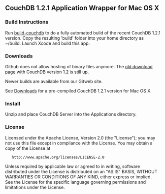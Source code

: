 ## CouchDB 1.2.1 Application Wrapper for Mac OS X

### Build Instructions

Run [build-couchdb](https://github.com/cloudnode/build-couchdb) to do a fully automated build of the recent CouchDB 1.2.1 version. Copy the resulting 'build' folder into your home directory as ~/build. Launch Xcode and build this app.

### Downloads

Github does not allow hosting of binary files anymore. The [old download page](https://github.com/cloudnode/couchdbx-app/downloads) with CouchDB version 1.2 is still up.

Newer builds are available from our Gitweb site.
 
See [Downloads](http://gitweb.cloudno.de/downloads/) for a pre-compiled CouchDB 1.2.1 version for Mac OS X.

### Install

Unzip and place CouchDB Server into the Applications directory.

### License

   Licensed under the Apache License, Version 2.0 (the "License");
   you may not use this file except in compliance with the License.
   You may obtain a copy of the License at

       http://www.apache.org/licenses/LICENSE-2.0

   Unless required by applicable law or agreed to in writing, software
   distributed under the License is distributed on an "AS IS" BASIS,
   WITHOUT WARRANTIES OR CONDITIONS OF ANY KIND, either express or implied.
   See the License for the specific language governing permissions and
   limitations under the License.

